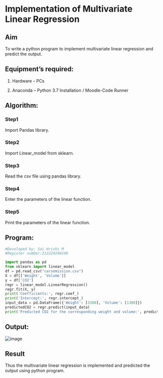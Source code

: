 # Implementation of Multivariate Linear Regression

## Aim

To write a python program to implement multivariate linear regression and predict the output.

## Equipment’s required:

1.	Hardware – PCs

2.	Anaconda – Python 3.7 Installation / Moodle-Code Runner

## Algorithm:

### Step1

Import Pandas library.
<br>

### Step2

Import Linear_model from sklearn.
<br>

### Step3

Read the csv file using pandas library.
<br>

### Step4

Enter the parameters of the linear function.
<br>

### Step5

Print the parameters of the linear function.
<br>


## Program:

```python
#Developed by: Sai Hrishi M
#Register number:212224240140

import pandas as pd
from sklearn import linear_model
df = pd.read_csv("carsemission.csv")
X = df[['Weight', 'Volume']]
y = df['CO2']
regr = linear_model.LinearRegression()
regr.fit(X, y)
print('Coefficients:', regr.coef_)
print('Intercept:', regr.intercept_)
input_data = pd.DataFrame({'Weight': [3300], 'Volume': [1300]})
predictedCO2 = regr.predict(input_data)
print('Predicted CO2 for the corresponding weight and volume:', predictedCO2)

```
## Output:

![image](https://github.com/user-attachments/assets/8002cd26-73b7-4245-a6bd-5e59f9f64125)


## Result

Thus the multivariate linear regression is implemented and predicted the output using python program.
